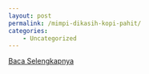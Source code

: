```yaml
---
layout: post
permalink: /mimpi-dikasih-kopi-pahit/
categories:
    - Uncategorized
---
```


[Baca Selengkapnya](/08)